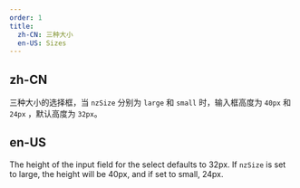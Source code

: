 ```yaml
---
order: 1
title:
  zh-CN: 三种大小
  en-US: Sizes
---
```


## zh-CN

三种大小的选择框，当 `nzSize` 分别为 `large` 和 `small` 时，输入框高度为 `40px` 和 `24px` ，默认高度为 `32px`。

## en-US

The height of the input field for the select defaults to 32px. If `nzSize` is set to large, the height will be 40px, and if set to small, 24px.

